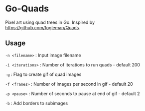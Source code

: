 # Go-Quads

Pixel art using quad trees in Go. Inspired by https://github.com/fogleman/Quads. 


## Usage
` -n <filename> ` : Input image filename

` -i <iterations> ` : Number of iterations to run quads - default 200

` -g ` : Flag to create gif of quad images

` -f <frames> ` : Number of images per second in gif - default 20

` -p <pause> ` : Number of seconds to pause at end of gif - default 2

` -b ` : Add borders to subimages
